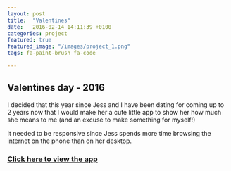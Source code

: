 ```yaml
---
layout: post
title:  "Valentines"
date:   2016-02-14 14:11:39 +0100
categories: project
featured: true
featured_image: "/images/project_1.png"
tags: fa-paint-brush fa-code

---
```

## Valentines day - 2016

I decided that this year since Jess and I have been dating for coming up to 2 years now that I would make her a cute little app to show her how much she means to me (and an excuse to make something for myself!)

It needed to be responsive since Jess spends more time browsing the internet on the phone than on her desktop.

### [Click here to view the app](https://f72ccb193b1e71f07d02652e153e76e853ef90dd.googledrive.com/host/0ByXEoNSdUD43dVBnQTJ6TVNIbEU/)
